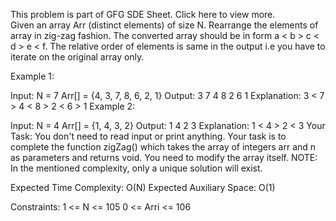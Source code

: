 This problem is part of GFG SDE Sheet. Click here to view more.   
Given an array Arr (distinct elements) of size N. Rearrange the elements of array in zig-zag fashion. The converted array should be in form a < b > c < d > e < f. The relative order of elements is same in the output i.e you have to iterate on the original array only.

Example 1:

Input:
N = 7
Arr[] = {4, 3, 7, 8, 6, 2, 1}
Output: 3 7 4 8 2 6 1
Explanation: 3 < 7 > 4 < 8 > 2 < 6 > 1
Example 2:

Input:
N = 4
Arr[] = {1, 4, 3, 2}
Output: 1 4 2 3
Explanation: 1 < 4 > 2 < 3
Your Task:
You don't need to read input or print anything. Your task is to complete the function zigZag() which takes the array of integers arr and n as parameters and returns void. You need to modify the array itself.
NOTE: In the mentioned complexity, only a unique solution will exist.

Expected Time Complexity: O(N)
Expected Auxiliary Space: O(1)

Constraints:
1 <= N <= 105
0 <= Arri <= 106